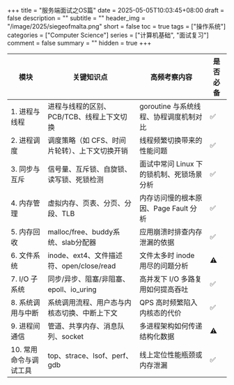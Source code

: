 +++
title = "服务端面试之OS篇"
date = 2025-05-05T10:03:45+08:00
draft = false
description = ""
subtitle = ""
header_img = "/image/2025/siegeofmalta.png"
short = false
toc = true
tags = ["操作系统"]
categories = ["Computer Science"]
series = ["计算机基础", "面试复习"]
comment = false
summary = ""
hidden = true
+++

| 模块            | 关键知识点                            | 高频考察内容                   | 是否必备 |
| ------------- | -------------------------------- | ------------------------ | ---- |
| 1. 进程与线程      | 进程与线程的区别、PCB/TCB、线程上下文切换         | goroutine 与系统线程、协程调度机制对比 | ✅    |
| 2. 进程调度       | 调度策略（如 CFS、时间片轮转）、上下文切换开销        | 线程频繁切换带来的性能问题            | ✅    |
| 3. 同步与互斥      | 信号量、互斥锁、自旋锁、读写锁、死锁检测             | 面试中常问 Linux 下的锁机制、死锁场景分析 | ✅    |
| 4. 内存管理       | 虚拟内存、页表、分页、分段、TLB                | 内存访问慢的根本原因、Page Fault 分析 | ✅    |
| 5. 内存回收       | malloc/free、buddy系统、slab分配器      | 应用崩溃时排查内存泄漏的依据           | ✅    |
| 6. 文件系统       | inode、ext4、文件描述符、open/close/read | 文件太多时 inode 用尽的问题分析      | ⚠️   |
| 7. I/O 子系统    | 同步/异步、阻塞/非阻塞、epoll、io\_uring     | 高并发下 I/O 多路复用如何提高吞吐      | ✅    |
| 8. 系统调用与中断    | 系统调用流程、用户态与内核态切换、中断上下文           | QPS 高时频繁陷入内核态的代价         | ✅    |
| 9. 进程间通信      | 管道、共享内存、消息队列、socket              | 多进程架构如何传递结构化数据           | ⚠️   |
| 10. 常用命令与调试工具 | top、strace、lsof、perf、gdb         | 线上定位性能瓶颈或内存泄漏            | ✅    |
